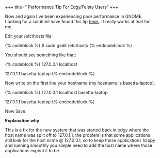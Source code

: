 +++
title=" Performance Tip For Edgy/Feisty Users"
+++

Now and again I've been experiencing poor performance in GNOME.
Looking for a solutionI have found this tip [ here ](http://ubuntuforums.org/showthread.php?t=388765).
It really works at leat for me.

Edit your /etc/hosts file:

{% codeblock %}
$ sudo gedit /etc/hosts
{% endcodeblock %}

You should see something like that:

{% codeblock %}
127.0.0.1 localhost

127.0.1.1 basetta-laptop
{% endcodeblock %}

Now write on the first line your hostname (my hostname is basetta-laptop).


{% codeblock %}
127.0.0.1 localhost basetta-laptop

127.0.1.1 basetta-laptop
{% endcodeblock %}

Now Save.

**Explanation why**



>
This is a fix for the new system that was started back in edgy where the host name was split off to 127.0.1.1, the problem is that some applications still look for the host name @ 127.0.0.1, so to keep those applications happy and running smoothly you simple need to add the host name where those applications expect it to be.





